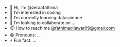 - 👋 Hi, I’m @zeraafathima
- 👀 I’m interested in coding
- 🌱 I’m currently learning datascience
- 💞️ I’m looking to collaborate on ...
- 📫 How to reach me @fathimadilawar09@gmail.com
- 😄 Pronouns: ...
- ⚡ Fun fact: ...

<!---
zeraafathima/zeraafathima is a ✨ special ✨ repository because its `README.md` (this file) appears on your GitHub profile.
You can click the Preview link to take a look at your changes.
--->
